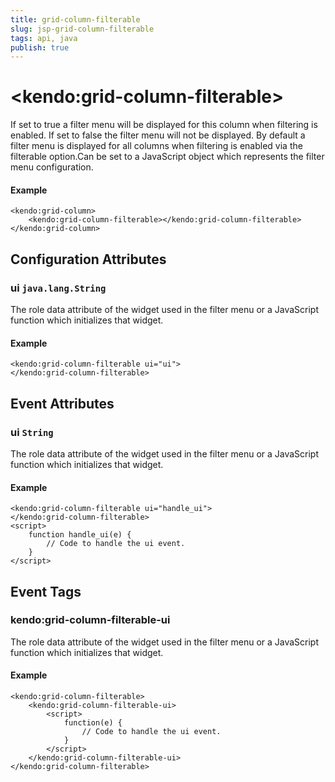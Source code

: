 ```yaml
---
title: grid-column-filterable
slug: jsp-grid-column-filterable
tags: api, java
publish: true
---
```


# \<kendo:grid-column-filterable\>

If set to true a filter menu will be displayed for this column when filtering is enabled. If set to false the filter menu will not be displayed. By default a filter menu is displayed
for all columns when filtering is enabled via the filterable option.Can be set to a JavaScript object which represents the filter menu configuration.

#### Example
    <kendo:grid-column>
        <kendo:grid-column-filterable></kendo:grid-column-filterable>
    </kendo:grid-column>

## Configuration Attributes

### ui `java.lang.String`

The role data attribute of the widget used in the filter menu or a JavaScript function which initializes that widget.

#### Example
    <kendo:grid-column-filterable ui="ui">
    </kendo:grid-column-filterable>


## Event Attributes

### ui `String`

The role data attribute of the widget used in the filter menu or a JavaScript function which initializes that widget.


#### Example
    <kendo:grid-column-filterable ui="handle_ui">
    </kendo:grid-column-filterable>
    <script>
        function handle_ui(e) {
            // Code to handle the ui event.
        }
    </script>

## Event Tags

### kendo:grid-column-filterable-ui

The role data attribute of the widget used in the filter menu or a JavaScript function which initializes that widget.


#### Example
    <kendo:grid-column-filterable>
        <kendo:grid-column-filterable-ui>
            <script>
                function(e) {
                    // Code to handle the ui event.
                }
            </script>
        </kendo:grid-column-filterable-ui>
    </kendo:grid-column-filterable>

